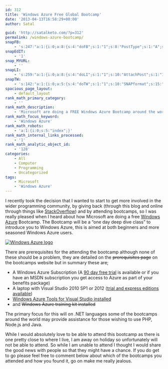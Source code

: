 ```yaml
---
id: 312
title: 'Windows Azure Free Global Bootcamp'
date: '2013-04-13T16:58:29+00:00'
author: Satal

guid: 'http://satalketo.com/?p=312'
permalink: /windows-azure-bootcamp/
snapFB:
    - 's:247:"a:1:{i:0;a:8:{s:4:"doFB";s:1:"1";s:8:"PostType";s:1:"A";s:10:"AttachPost";s:1:"1";s:10:"SNAPformat";s:51:"New post (%TITLE%) has been published on %SITENAME%";s:9:"isAutoImg";s:1:"A";s:8:"imgToUse";b:0;s:9:"isAutoURL";s:1:"A";s:8:"urlToUse";b:0;}}";'
snapEdIT:
    - '1'
snap_MYURL:
    - ''
snapLI:
    - 's:259:"a:1:{i:0;a:8:{s:4:"doLI";s:1:"1";s:10:"AttachPost";s:1:"1";s:10:"SNAPformat";s:41:"New post has been published on %SITENAME%";s:11:"SNAPformatT";s:18:"New Post - %TITLE%";s:9:"isAutoImg";s:1:"A";s:8:"imgToUse";b:0;s:9:"isAutoURL";s:1:"A";s:8:"urlToUse";b:0;}}";'
snapTW:
    - 's:142:"a:1:{i:0;a:5:{s:4:"doTW";s:1:"1";s:10:"SNAPformat";s:15:"%TITLE% - %URL%";s:8:"attchImg";s:1:"1";s:9:"isAutoImg";s:1:"A";s:8:"imgToUse";b:0;}}";'
spacious_page_layout:
    - default_layout
rank_math_primary_category:
    - ''
rank_math_description:
    - 'Microsoft are doing a FREE Windows Azure Bootcamp around the world, spreading the good news.'
rank_math_focus_keyword:
    - 'Windows Azure'
rank_math_robots:
    - 'a:1:{i:0;s:5:"index";}'
rank_math_internal_links_processed:
    - '1'
rank_math_analytic_object_id:
    - '128'
categories:
    - All
    - Computer
    - Programming
    - Uncategorized
tags:
    - Microsoft
    - 'Windows Azure'
---
```


I recently took the decision that I wanted to start to get more involved in the wider programming community, by giving back (through this blog and online through things like [StackOverflow](http://stackoverflow.com/users/465404/satal "My StackOverflow profile")) and by attending bootcamps, so I was really pleased when I heard about how Microsoft are doing a free [Windows Azure](http://www.windowsazure.com/ "Windows Azure") Bootcamp. The Bootcamp will be a “one day deep dive class” to introduce you to Windows Azure, this is aimed at both beginners and more seasoned Windows Azure users.

[![Windows Azure logo](https://samjenkins.com/wp-content/uploads/2013/04/Windows-Azure-logo-300x48.jpg)](http://www.windowsazure.com/)

There are prerequisites for the attending the bootcamp although none of these should be a problem, they are detailed on the <del>prerequisites page</del> on the bootcamps website but in summary these are;

- A Windows Azure Subscription (A [90 day free trial](http://www.windowsazure.com/en-us/pricing/free-trial/?WT.mc_id=AA0B11432 "90 day free trial for Windows Azure") is available or if you have an MSDN subscription you get access to Azure as part of your benefits package)
- A laptop with Visual Studio 2010 SP1 or 2012 ([trial and express editions available](http://www.microsoft.com/visualstudio/eng/downloads "Visual Studio downloads"))
- [Windows Azure Tools for Visual Studio installed](http://go.microsoft.com/fwlink/?LinkID=254364&clcid=0x409 "Windows Azure Tools for Visual Studio")
- and <del>Windows Azure training kit installed</del>

The primary focus for this will on .NET languages some of the bootcamps around the world may provide assistance for those wishing to use PHP, Node.js and Java.

While I would absolutely love to be able to attend this bootcamp as there is one pretty close to where I live, I am away on holiday so unfortunately will not be able to attend. So while I am unable to attend I thought I would share the good news with people so that they might have a chance. If you do get to go please feel free to comment below about which of the bootcamps you attended and how you found it, go on make me really jealous.